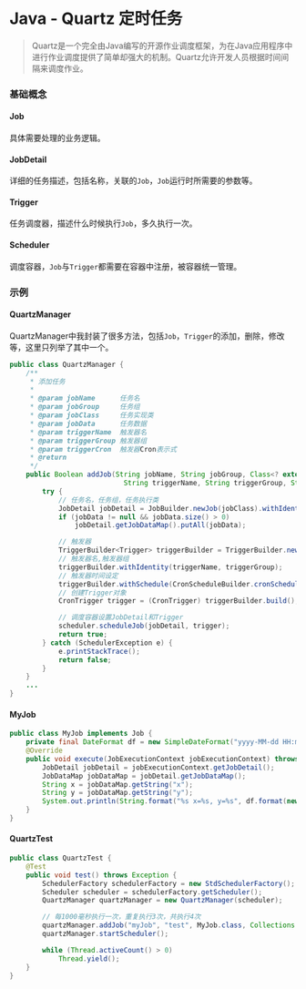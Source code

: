 # Java - Quartz 定时任务

> Quartz是一个完全由Java编写的开源作业调度框架，为在Java应用程序中进行作业调度提供了简单却强大的机制。Quartz允许开发人员根据时间间隔来调度作业。

### 基础概念

#### Job

具体需要处理的业务逻辑。

#### JobDetail

详细的任务描述，包括名称，关联的`Job`，`Job`运行时所需要的参数等。

#### Trigger

任务调度器，描述什么时候执行`Job`，多久执行一次。

#### Scheduler

调度容器，`Job`与`Trigger`都需要在容器中注册，被容器统一管理。

### 示例

#### QuartzManager

QuartzManager中我封装了很多方法，包括`Job`，`Trigger`的添加，删除，修改等，这里只列举了其中一个。

```java
public class QuartzManager {
    /**
     * 添加任务
     *
     * @param jobName      任务名
     * @param jobGroup     任务组
     * @param jobClass     任务实现类
     * @param jobData      任务数据
     * @param triggerName  触发器名
     * @param triggerGroup 触发器组
     * @param triggerCron  触发器Cron表示式
     * @return
     */
    public Boolean addJob(String jobName, String jobGroup, Class<? extends Job> jobClass, Map<String, Object> jobData, 
                            String triggerName, String triggerGroup, String triggerCron) {
        try {
            // 任务名，任务组，任务执行类
            JobDetail jobDetail = JobBuilder.newJob(jobClass).withIdentity(jobName, jobGroup).build();
            if (jobData != null && jobData.size() > 0)
                jobDetail.getJobDataMap().putAll(jobData);

            // 触发器
            TriggerBuilder<Trigger> triggerBuilder = TriggerBuilder.newTrigger();
            // 触发器名,触发器组
            triggerBuilder.withIdentity(triggerName, triggerGroup);
            // 触发器时间设定
            triggerBuilder.withSchedule(CronScheduleBuilder.cronSchedule(triggerCron));
            // 创建Trigger对象
            CronTrigger trigger = (CronTrigger) triggerBuilder.build();

            // 调度容器设置JobDetail和Trigger
            scheduler.scheduleJob(jobDetail, trigger);
            return true;
        } catch (SchedulerException e) {
            e.printStackTrace();
            return false;
        }
    }
    ...
}
```

#### MyJob

```java
public class MyJob implements Job {
    private final DateFormat df = new SimpleDateFormat("yyyy-MM-dd HH:mm:ss.SSS");
    @Override
    public void execute(JobExecutionContext jobExecutionContext) throws JobExecutionException {
        JobDetail jobDetail = jobExecutionContext.getJobDetail();
        JobDataMap jobDataMap = jobDetail.getJobDataMap();
        String x = jobDataMap.getString("x");
        String y = jobDataMap.getString("y");
        System.out.println(String.format("%s x=%s, y=%s", df.format(new Date()), x, y));
    }
}
```

#### QuartzTest

```java
public class QuartzTest {
    @Test
    public void test() throws Exception {
        SchedulerFactory schedulerFactory = new StdSchedulerFactory();
        Scheduler scheduler = schedulerFactory.getScheduler();
        QuartzManager quartzManager = new QuartzManager(scheduler);

        // 每1000毫秒执行一次，重复执行3次，共执行4次
        quartzManager.addJob("myJob", "test", MyJob.class, Collections.singletonMap("x", "1"), 1000L, 3);
        quartzManager.startScheduler();

        while (Thread.activeCount() > 0)
            Thread.yield();
    }
}
```
